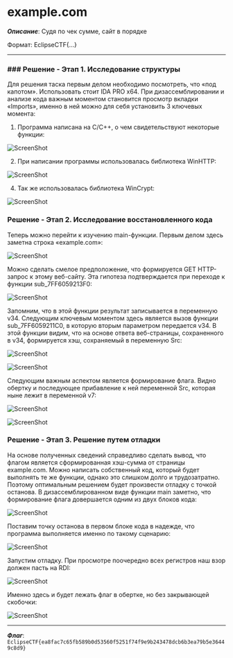 # example.com

***Описание***: Судя по чек сумме, сайт в порядке

Формат: EclipseCTF{...}

---
### ### Решение - Этап 1. Исследование структуры

Для решения таска первым делом необходимо посмотреть, что «под капотом». Использовать стоит IDA PRO x64. При дизассемблировании и анализе кода важным моментом становится просмотр вкладки «Imports», именно в ней можно для себя установить 3 ключевых момента:

1. Программа написана на C/C++, о чем свидетельствуют некоторые функции:

![ScreenShot](../screenshots/example.com-1.png)

2. При написании программы использовалась библиотека WinHTTP:

![ScreenShot](../screenshots/example.com-2.png)

4. Так же использовалась библиотека WinCrypt:

![ScreenShot](../screenshots/example.com-3.png)

### Решение - Этап 2. Исследование восстановленного кода

Теперь можно перейти к изучению main-функции. Первым делом здесь заметна строка «example.com»:

![ScreenShot](../screenshots/example.com-4.png)

Можно сделать смелое предположение, что формируется GET HTTP-запрос к этому веб-сайту. Эта гипотеза подтверждается при переходе к функции sub\_7FF6059213F0:

![ScreenShot](../screenshots/example.com-5.png)

Запомним, что в этой функции результат записывается в переменную v34. Следующим ключевым моментом здесь является вызов функции sub\_7FF6059211C0, в которую вторым параметром передается v34. В этой функции видим, что на основе ответа веб-страницы, сохраненного в v34, формируется хэш, сохраняемый в переменную Src:

![ScreenShot](../screenshots/example.com-6.png)

![ScreenShot](../screenshots/example.com-7.png)

Следующим важным аспектом является формирование флага. Видно обертку и последующее прибавление к ней переменной Src, которая ныне лежит в переменной v7:

![ScreenShot](../screenshots/example.com-8.png)

![ScreenShot](../screenshots/example.com-9.png)

### Решение - Этап 3. Решение путем отладки

На основе полученных сведений справедливо сделать вывод, что флагом является сформированная хэш-сумма от страницы example.com. Можно написать собственный код, который будет выполнять те же функции, однако это слишком долго и трудозатратно. Поэтому оптимальным решением будет произвести отладку с точкой останова. В дизассемблированном виде функции main заметно, что формирование флага довершается одним из двух блоков кода:

![ScreenShot](../screenshots/example.com-10.png)

Поставим точку останова в первом блоке кода в надежде, что программа выполняется именно по такому сценарию:

![ScreenShot](../screenshots/example.com-11.png)

Запустим отладку. При просмотре поочередно всех регистров наш взор должен пасть на RDI:

![ScreenShot](../screenshots/example.com-12.png)

Именно здесь и будет лежать флаг в обертке, но без закрывающей скобочки:

![ScreenShot](../screenshots/example.com-13.png)

---

***Флаг***: `EclipseCTF{ea8fac7c65fb589b0d53560f5251f74f9e9b243478dcb6b3ea79b5e36449c8d9}`
